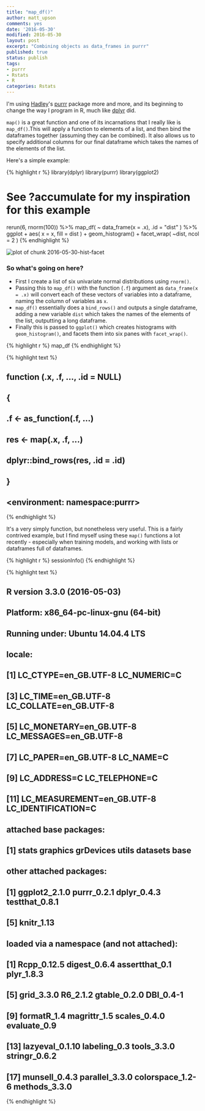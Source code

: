 ```yaml
---
title: "map_df()"
author: matt_upson
comments: yes
date: '2016-05-30'
modified: 2016-05-30
layout: post
excerpt: "Combining objects as data_frames in purrr"
published: true
status: publish
tags:
- purrr
- Rstats
- R
categories: Rstats
---
```

 

 
I'm using [Hadley](https://twitter.com/hadleywickham?lang=en-gb)'s [purrr](https://cran.r-project.org/web/packages/purrr/purrr.pdf) package more and more, and its beginning to change the way I program in R, much like [dplyr](https://cran.rstudio.com/web/packages/dplyr/vignettes/introduction.html) did.
 
`map()` is a great function and one of its incarnations that I really like is `map_df()`.This will apply a function to elements of a list, and then bind the dataframes together (assuming they can be combined).
It also allows us to specify additional columns for our final dataframe which takes the names of the elements of the list.
 
Here's a simple example:
 

{% highlight r %}
library(dplyr)
library(purrr)
library(ggplot2)
 
# See ?accumulate for my inspiration for this example
 
rerun(6, rnorm(100)) %>%
  map_df(
    ~ data_frame(x = .x), 
    .id = "dist"
  ) %>%
  ggplot +
  aes(
    x = x,
    fill = dist
  ) +
  geom_histogram() +
  facet_wrap(
    ~dist,
    ncol = 2 
  )
{% endhighlight %}

![plot of chunk 2016-05-30-hist-facet](/figures/2016-05-30-hist-facet-1.svg)
 
### So what's going on here?
 
* First I create a list of six univariate normal distributions using `rnorm()`.  
* Passing this to `map_df()` with the function (`.f`) argument as  `data_frame(x = .x)` will convert each of these vectors of variables into a dataframe, naming the column of variables as `x`.  
* `map_df()` essentially does a `bind_rows()` and outputs a single dataframe, adding a new variable `dist` which takes the names of the elements of the list, outputting a long dataframe.  
* Finally this is passed to `ggplot()` which creates histograms with `geom_histogram()`, and facets them into six panes with `facet_wrap()`.  
 

{% highlight r %}
map_df
{% endhighlight %}



{% highlight text %}
## function (.x, .f, ..., .id = NULL) 
## {
##     .f <- as_function(.f, ...)
##     res <- map(.x, .f, ...)
##     dplyr::bind_rows(res, .id = .id)
## }
## <environment: namespace:purrr>
{% endhighlight %}
 
It's a very simply function, but nonetheless very useful.
This is a fairly contrived example, but I find myself using these `map()` functions a lot recently - especially when training models, and working with lists or dataframes full of dataframes.
 
 

{% highlight r %}
sessionInfo()
{% endhighlight %}



{% highlight text %}
## R version 3.3.0 (2016-05-03)
## Platform: x86_64-pc-linux-gnu (64-bit)
## Running under: Ubuntu 14.04.4 LTS
## 
## locale:
##  [1] LC_CTYPE=en_GB.UTF-8       LC_NUMERIC=C              
##  [3] LC_TIME=en_GB.UTF-8        LC_COLLATE=en_GB.UTF-8    
##  [5] LC_MONETARY=en_GB.UTF-8    LC_MESSAGES=en_GB.UTF-8   
##  [7] LC_PAPER=en_GB.UTF-8       LC_NAME=C                 
##  [9] LC_ADDRESS=C               LC_TELEPHONE=C            
## [11] LC_MEASUREMENT=en_GB.UTF-8 LC_IDENTIFICATION=C       
## 
## attached base packages:
## [1] stats     graphics  grDevices utils     datasets  base     
## 
## other attached packages:
## [1] ggplot2_2.1.0  purrr_0.2.1    dplyr_0.4.3    testthat_0.8.1
## [5] knitr_1.13    
## 
## loaded via a namespace (and not attached):
##  [1] Rcpp_0.12.5      digest_0.6.4     assertthat_0.1   plyr_1.8.3      
##  [5] grid_3.3.0       R6_2.1.2         gtable_0.2.0     DBI_0.4-1       
##  [9] formatR_1.4      magrittr_1.5     scales_0.4.0     evaluate_0.9    
## [13] lazyeval_0.1.10  labeling_0.3     tools_3.3.0      stringr_0.6.2   
## [17] munsell_0.4.3    parallel_3.3.0   colorspace_1.2-6 methods_3.3.0
{% endhighlight %}
